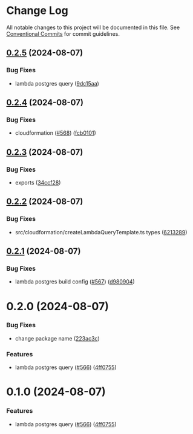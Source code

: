 # Change Log

All notable changes to this project will be documented in this file.
See [Conventional Commits](https://conventionalcommits.org) for commit guidelines.

## [0.2.5](https://github.com/ttoss/ttoss/compare/@ttoss/lambda-postgres-query@0.2.4...@ttoss/lambda-postgres-query@0.2.5) (2024-08-07)

### Bug Fixes

- lambda postgres query ([9dc15aa](https://github.com/ttoss/ttoss/commit/9dc15aa9653058d9cee28cc151e716fd8150b3cd))

## [0.2.4](https://github.com/ttoss/ttoss/compare/@ttoss/lambda-postgres-query@0.2.3...@ttoss/lambda-postgres-query@0.2.4) (2024-08-07)

### Bug Fixes

- cloudformation ([#568](https://github.com/ttoss/ttoss/issues/568)) ([fcb0101](https://github.com/ttoss/ttoss/commit/fcb0101e96f8a319cb2925e29e07727aebd77419))

## [0.2.3](https://github.com/ttoss/ttoss/compare/@ttoss/lambda-postgres-query@0.2.2...@ttoss/lambda-postgres-query@0.2.3) (2024-08-07)

### Bug Fixes

- exports ([34ccf28](https://github.com/ttoss/ttoss/commit/34ccf2807b676c017eb9431047e50857a316e7b5))

## [0.2.2](https://github.com/ttoss/ttoss/compare/@ttoss/lambda-postgres-query@0.2.1...@ttoss/lambda-postgres-query@0.2.2) (2024-08-07)

### Bug Fixes

- src/cloudformation/createLambdaQueryTemplate.ts types ([6213289](https://github.com/ttoss/ttoss/commit/6213289655bb9caba34d53c4e9849f30ef2d50af))

## [0.2.1](https://github.com/ttoss/ttoss/compare/@ttoss/lambda-postgres-query@0.2.0...@ttoss/lambda-postgres-query@0.2.1) (2024-08-07)

### Bug Fixes

- lambda postgres build config ([#567](https://github.com/ttoss/ttoss/issues/567)) ([d980904](https://github.com/ttoss/ttoss/commit/d9809048e451ea67166e77fd894d8529ecae647f))

# 0.2.0 (2024-08-07)

### Bug Fixes

- change package name ([223ac3c](https://github.com/ttoss/ttoss/commit/223ac3cebe0c047e9a91e464de2151fc06187eee))

### Features

- lambda postgres query ([#566](https://github.com/ttoss/ttoss/issues/566)) ([4ff0755](https://github.com/ttoss/ttoss/commit/4ff075534d651ae6be8b3c5c2c11f7c870d848ff))

# 0.1.0 (2024-08-07)

### Features

- lambda postgres query ([#566](https://github.com/ttoss/ttoss/issues/566)) ([4ff0755](https://github.com/ttoss/ttoss/commit/4ff075534d651ae6be8b3c5c2c11f7c870d848ff))
